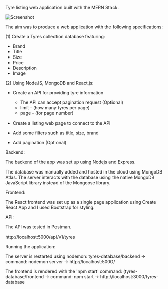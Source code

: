 Tyre listing web application built with the MERN Stack.

![Screenshot](https://user-images.githubusercontent.com/79860073/125762971-4a11515c-f208-440a-9417-66aa2ca84f7b.png)

The aim was to produce a web application with the following specifications:

(1) Create a Tyres collection database featuring:

 - Brand
 - Title
 - Size
 - Price
 - Description
 - Image

(2) Using NodeJS, MongoDB and React.js:

- Create an API for providing tyre information
  - The API can accept pagination request (Optional)
   - limit - (how many tyres per page)
   - page - (for page number)

- Create a listing web page to connect to the API
 - Add some filters such as title, size, brand
 - Add pagination (Optional)

Backend: 

The backend of the app was set up using Nodejs and Express. 

The database was manually added and hosted in the cloud using MongoDB Atlas.
The server interacts with the database using the native MongoDB JavaScript library instead of the Mongoose library.

Frontend:

The React frontend was set up as a single page application using Create React App and I used Bootstrap for styling.

API:

The API was tested in Postman.

http://localhost:5000/api/v1/tyres

Running the application:

The server is restarted using nodemon: tyres-database/backend -> command: nodemon server -> http://localhost:5000/

The frontend is rendered with the 'npm start' command: (tyres-database/frontend -> command: npm start -> http://localhost:3000/tyres-database


